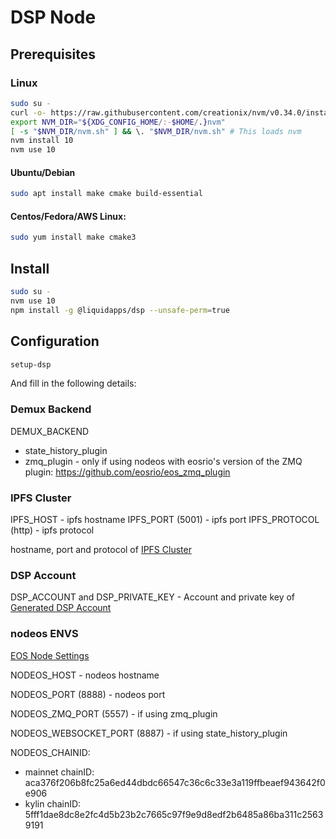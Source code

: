 DSP Node
========

## Prerequisites
### Linux
```bash
sudo su -
curl -o- https://raw.githubusercontent.com/creationix/nvm/v0.34.0/install.sh | bash
export NVM_DIR="${XDG_CONFIG_HOME/:-$HOME/.}nvm"
[ -s "$NVM_DIR/nvm.sh" ] && \. "$NVM_DIR/nvm.sh" # This loads nvm
nvm install 10
nvm use 10
```

#### Ubuntu/Debian
```bash
sudo apt install make cmake build-essential
```

#### Centos/Fedora/AWS Linux:
```bash
sudo yum install make cmake3
```

## Install
```bash
sudo su -
nvm use 10
npm install -g @liquidapps/dsp --unsafe-perm=true
```
## Configuration
```bash
setup-dsp
```

And fill in the following details:
### Demux Backend
DEMUX_BACKEND 

- state_history_plugin 
- zmq_plugin - only if using nodeos with eosrio's version of the ZMQ plugin: https://github.com/eosrio/eos_zmq_plugin

### IPFS Cluster
IPFS_HOST - ipfs hostname
IPFS_PORT (5001) - ipfs port
IPFS_PROTOCOL (http) - ipfs protocol

hostname, port and protocol of [IPFS Cluster](ipfs-cluster)


### DSP Account
DSP_ACCOUNT and DSP_PRIVATE_KEY - Account and private key of [Generated DSP Account](dsp-account)

### nodeos ENVS
[EOS Node Settings](eosio-node)

NODEOS_HOST - nodeos hostname

NODEOS_PORT (8888) - nodeos port 

NODEOS_ZMQ_PORT (5557) - if using zmq_plugin

NODEOS_WEBSOCKET_PORT (8887) - if using state_history_plugin

NODEOS_CHAINID:

 - mainnet chainID: aca376f206b8fc25a6ed44dbdc66547c36c6c33e3a119ffbeaef943642f0e906
 - kylin chainID: 5fff1dae8dc8e2fc4d5b23b2c7665c97f9e9d8edf2b6485a86ba311c25639191


